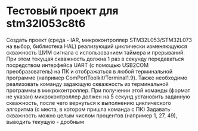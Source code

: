 # Тестовый проект для stm32l053c8t6
Создать проект (среда - IAR, микроконтроллер STM32L053/STM32L073 на выбор, библиотека HAL) реализующий циклически изменяющуюся скважность ШИМ сигнала с использованием таймера и прерываний. При этом текущая скважность должна 1 раз в секунду передаваться посредством интерфейса UART (с помощью USB2COM преобразователь) на ПК и отображаться в любой терминальной программе (например ComPortToolkit/Terminal1.9). Также необходимо реализовать команду задающую скважность из терминальной программы в микроконтроллер. При получении этой команды (формат не указан) микроконтроллер должен на 5 секунд установить заданную скважность, после чего вернуться к выполнению циклического алгоритма (с места, в котором пришла команда с ПК)
Задавать скважность можно целым числом процентов (например 1, 27, 49), выводить текущую - дробным

